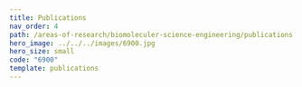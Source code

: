 ```yaml
---
title: Publications
nav_order: 4
path: /areas-of-research/biomoleculer-science-engineering/publications
hero_image: ../../../images/6900.jpg
hero_size: small
code: "6900"
template: publications
---
```


